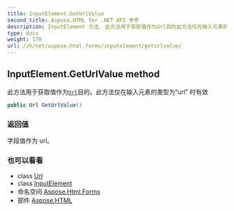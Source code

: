 ```yaml
---
title: InputElement.GetUrlValue
second_title: Aspose.HTML for .NET API 参考
description: InputElement 方法. 此方法用于获取值作为Url目的此方法仅在输入元素的类型为url 时有效
type: docs
weight: 170
url: /zh/net/aspose.html.forms/inputelement/geturlvalue/
---
```

## InputElement.GetUrlValue method

此方法用于获取值作为[`Url`](../../../aspose.html/url/)目的。此方法仅在输入元素的类型为“url” 时有效

```csharp
public Url GetUrlValue()
```

### 返回值

字段值作为 url。

### 也可以看看

* class [Url](../../../aspose.html/url/)
* class [InputElement](../)
* 命名空间 [Aspose.Html.Forms](../../inputelement/)
* 部件 [Aspose.HTML](../../../)


